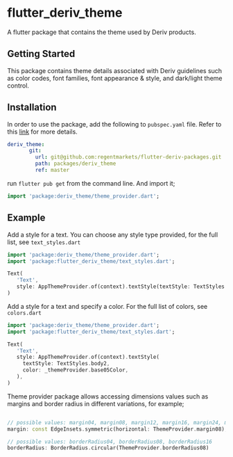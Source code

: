 # flutter_deriv_theme

A flutter package that contains the theme used by Deriv products.

## Getting Started

This package contains theme details associated with Deriv guidelines such as color codes, font families, font appearance & style, and dark/light theme control.

## Installation

In order to use the package, add the following to `pubspec.yaml` file. Refer to this [link](https://flutter.dev/docs/development/packages-and-plugins/using-packages) for more details.

```yaml
deriv_theme:
       git:
         url: git@github.com:regentmarkets/flutter-deriv-packages.git
         path: packages/deriv_theme
         ref: master
```

run `flutter pub get` from the command line. And import it;

```dart
import 'package:deriv_theme/theme_provider.dart';
```

## Example

Add a style for a text. You can choose any style type provided, for the full list, see `text_styles.dart`

```dart
import 'package:deriv_theme/theme_provider.dart';
import 'package:flutter_deriv_theme/text_styles.dart';

Text(
   'Text',
   style: AppThemeProvider.of(context).textStyle(textStyle: TextStyles.display1),
)
```

Add a style for a text and specify a color. For the full list of colors, see `colors.dart`

```dart
import 'package:deriv_theme/theme_provider.dart';
import 'package:flutter_deriv_theme/text_styles.dart';

Text(
   'Text',
   style: AppThemeProvider.of(context).textStyle(
     textStyle: TextStyles.body2,
     color: _themeProvider.base05Color,
   ),
)
```

Theme provider package allows accessing dimensions values such as margins and border radius in different variations, for example;
```dart

// possible values: margin04, margin08, margin12, margin16, margin24, margin32, etc. See 'dimens.dart` for the full list.
margin: const EdgeInsets.symmetric(horizontal: ThemeProvider.margin08),

// possible values: borderRadius04, borderRadius08, borderRadius16
borderRadius: BorderRadius.circular(ThemeProvider.borderRadius08)

```